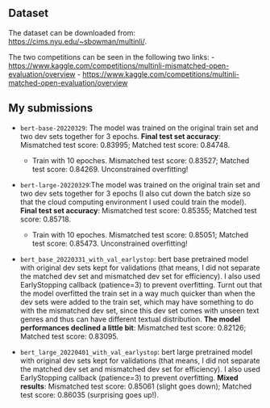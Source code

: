 ## Dataset

The dataset can be downloaded from: https://cims.nyu.edu/~sbowman/multinli/. 

The two competitions can be seen in the following two links:
	- https://www.kaggle.com/competitions/multinli-mismatched-open-evaluation/overview
	- https://www.kaggle.com/competitions/multinli-matched-open-evaluation/overview

## My submissions

- `bert-base-20220329`: The model was trained on the original train set and two dev sets together for 3 epochs. **Final test set accuracy**: Mismatched test score: 0.83995; Matched test score: 0.84748. 
	- Train with 10 epoches. Mismatched test score: 0.83527; Matched test score: 0.84269. Unconstrained overfitting!


- `bert-large-20220329`:The model was trained on the original train set and two dev sets together for 3 epochs (I also cut down the batch size so that the cloud computing environment I used could train the model). **Final test set accuracy**: Mismatched test score: 0.85355; Matched test score: 0.85718.
	- Train with 10 epoches. Mismatched test score: 0.85051; Matched test score: 0.85473. Unconstrained overfitting!


- `bert_base_20220331_with_val_earlystop`: bert base pretrained model with original dev sets kept for validations (that means, I did not separate the matched dev set and mismatched dev set for efficiency). I also used EarlyStopping callback (patience=3) to prevent overfitting. Turnt out that the model overfitted the train set in a way much quicker than when the dev sets were added to the train set, which may have something to do with the mismatched dev set, since this dev set comes with unseen text genres and thus can have different textual distribution. **The model performances declined a little bit**: Mismatched test score: 0.82126; Matched test score: 0.83095. 

- `bert_large_20220401_with_val_earlystop`: bert large pretrained model with original dev sets kept for validations (that means, I did not separate the matched dev set and mismatched dev set for efficiency). I also used EarlyStopping callback (patience=3) to prevent overfitting. **Mixed results**: Mismatched test score: 0.85061 (slight goes down); Matched test score: 0.86035 (surprising goes up!).
